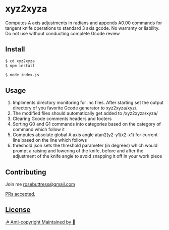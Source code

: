 # xyz2xyza

Computes A axis adjustments in radians and appends A0.00 commands  for tangent knife operations to standard 3 axis gcode. No warranty or liability.  Do not use without conducting complete Gcode review

## Install

```sh
$ cd xyz2xyza
$ npm install
```

```sh
$ node index.js
```

## Usage


1. Impliments directory monitoring for .nc files. After starting set the output directory of you favorite Gcode generator to xyz2xyza/xyz/. 
2. The modified files should automatically get added to /xyz2xyza/xyza/
3. Clearing Gcode comments headers and footers
4. Sorting G0 and G1 commands into categories based on the category of command which follow it
5. Computes absolute global A axis angle atan2(y2-y1/x2-x1) for current line based on the line which follows
6. threshold.json sets the threshold parameter (in degrees) which would prompt a raising and lowering of the knife, before and after the adjustment of the knife angle to avoid snapping it off in your work piece

## Contributing

Join me rosebuttress@gmail.com
<a href="https://full.directory">

PRs accepted.

## License

☭ Anti-copyright
Maintained by 🌹



